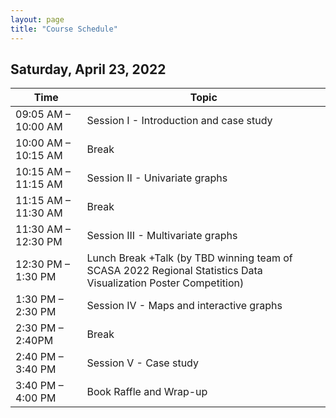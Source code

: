 ```yaml
---
layout: page
title: "Course Schedule"
---
```


## Saturday, April 23, 2022

Time| Topic
----|------
09:05 AM – 10:00 AM | Session I - Introduction and case study
10:00 AM – 10:15 AM | Break
10:15 AM – 11:15 AM | Session II - Univariate graphs
11:15 AM – 11:30 AM | Break
11:30 AM – 12:30 PM | Session III - Multivariate graphs
12:30 PM – 1:30 PM | Lunch Break +Talk (by TBD winning team of SCASA 2022 Regional Statistics Data Visualization Poster Competition)
1:30 PM – 2:30 PM | Session IV - Maps and interactive graphs
2:30 PM – 2:40PM | Break
2:40 PM – 3:40 PM | Session V - Case study
3:40 PM – 4:00 PM | Book Raffle and Wrap-up
